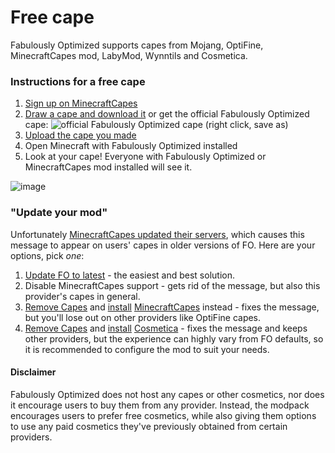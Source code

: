 # Free cape

Fabulously Optimized supports capes from Mojang, OptiFine, MinecraftCapes mod, LabyMod, Wynntils and Cosmetica.

### Instructions for a free cape

1. [Sign up on MinecraftCapes](https://minecraftcapes.net/account/login)
2. [Draw a cape and download it](https://minecraftcapes.net/gallery/cape-editor) or get the official Fabulously Optimized cape: ![official Fabulously Optimized cape](https://github.com/Fabulously-Optimized/fabulously-optimized/raw/main/cape.png) (right click, save as)
3. [Upload the cape you made](https://minecraftcapes.net/upload-cape)
4. Open Minecraft with Fabulously Optimized installed
5. Look at your cape! Everyone with Fabulously Optimized or MinecraftCapes mod installed will see it.

![image](https://user-images.githubusercontent.com/8611110/230607851-3ddd87c5-fe74-4bc4-8484-9cca5ceffc64.png)

### "Update your mod"

Unfortunately [MinecraftCapes updated their servers](https://github.com/CaelTheColher/Capes/issues/118), which causes this message to appear on users' capes in older versions of FO. Here are your options, pick _one_:

1. [Update FO to latest](update-instructions.md) - the easiest and best solution.
2. Disable MinecraftCapes support - gets rid of the message, but also this provider's capes in general.
3. [Remove Capes](disabling-mods.md) and [install](adding-more-mods.md) [MinecraftCapes](https://modrinth.com/mod/minecraftcapes) instead - fixes the message, but you'll lose out on other providers like OptiFine capes.
4. [Remove Capes](disabling-mods.md) and [install](adding-more-mods.md) [Cosmetica](https://modrinth.com/mod/cosmetica) - fixes the message and keeps other providers, but the experience can highly vary from FO defaults, so it is recommended to configure the mod to suit your needs.

#### Disclaimer

Fabulously Optimized does not host any capes or other cosmetics, nor does it encourage users to buy them from any provider. Instead, the modpack encourages users to prefer free cosmetics, while also giving them options to use any paid cosmetics they've previously obtained from certain providers.
